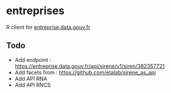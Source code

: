 # entreprises

R client for [entreprise.data.gouv.fr](https://entreprise.data.gouv.fr/)


## Todo 

* Add endpoint : https://entreprise.data.gouv.fr/api/sirene/v1/siren/382357721
* Add facets from : https://github.com/etalab/sirene_as_api
* Add API RNA
* Add API RNCS

